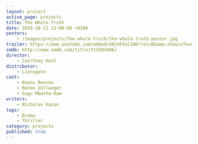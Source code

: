 ```yaml
---
layout: project
active_page: projects
title: The Whole Truth
date: 2016-10-21 12:00:00 +0100
posters:
    - /images/projects/the-whole-truth/the-whole-truth-poster.jpg
trailer: https://www.youtube.com/embed/eNjXFdiC1O0?rel=0&amp;showinfo=0
imdb: http://www.imdb.com/title/tt3503406/
director:
    - Courtney Hunt
distributor:
    - Lionsgate
cast:
    - Keanu Reeves
    - Renée Zellweger
    - Gugu Mbatha-Raw
writers:
    - Nicholas Kazan
tags:
    - Drama
    - Thriller
category: projects
published: true
---
```

